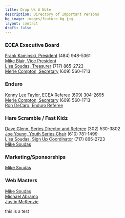 ```yaml
---
title: Drop Us A Note
description: Directory of Important Persons
bg_image: images/feature-bg.jpg
layout: contact
draft: false
---
```

### ECEA Executive Board

[Frank Kaminski, President](<>) (484) 948-5361\
[Mike Blair, Vice President](jclives62@gmail.com)\
[Lisa Soudas, Treasurer](lsoudas@comcast.net)  (717) 865-2723\
[Merle Compton, Secretary](ecea.secy@verizon.net) (609) 560-1713  

### Enduro

[Kenny Lee Taylor, ECEA Referee](<>) (609) 304-2695\
[Merle Compton, Secretary](eceaenduropts@aol.com) (609) 560-1713\
[Ron DeCaro, Enduro Referee](<>)  

### Hare Scramble / Fast Kidz

[Dave Glenn, Series Director and Referee](<>) (302) 530-3802\
[Joe Young, Youth Series Chair](<>) (610) 781-1499\
[Lisa Soudas, Sign Up Coordinator](lsoudas@comcast.net)  (717) 865-2723\
[Mike Soudas](msoudas@comcast.net)  

### Marketing/Sponsorships

[Mike Soudas](msoudas@comcast.net)  

### Web Masters

[Mike Soudas](msoudas@comcast.net)\
[Michael Abramo](abramomichael@gmail.com)\
[Justin McKenzie](justinmckenzie15@gmail.com)  



this is a test